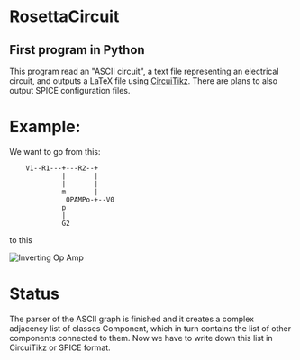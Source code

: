 # RosettaCircuit
## First program in Python
This program read an "ASCII circuit", a text file representing an electrical circuit, and outputs a LaTeX file
using [CircuiTikz](https://github.com/mredaelli/circuitikz). There are plans to also output SPICE configuration files.

# Example:
We want to go from this:
```
    V1--R1---+---R2--+
             |       |
             |       |    
             m       |    
              OPAMPo-+--V0
             p
             |
             G2
```

to this

![Inverting Op Amp](https://github.com/f-forcher/RosettaCircuit/blob/master/OpAmpImage.png)

# Status
The parser of the ASCII graph is finished and it creates a complex adjacency list of classes Component, which in turn contains
the list of other components connected to them. Now we have to write down this list in CircuiTikz or SPICE format.
